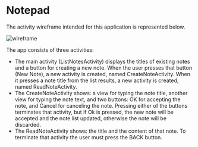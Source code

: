 # Notepad

The activity wireframe intended for this application is represented below.

![wireframe](images/notepad_wirefram.png)

The app consists of three activities:
- The main activity (ListNotesActivity) displays the titles of existing notes and a button for creating a new note. When the user presses that button (New Note), a new activity is created, named CreateNoteActivity. When it presses a note title from the list results, a new activity is created, named ReadNoteActivity.
- The CreateNoteActivity shows: a view for typing the note title, another view for typing the note text, and two buttons: OK for accepting the note, and Cancel for canceling the note. Pressing either of the buttons terminates that activity, but if Ok is pressed, the new note will be accepted and the note list updated, otherwise the note will be discarded.
- The ReadNoteActivity shows: the title and the content of that note. To terminate that activity the user must press the BACK button. 
